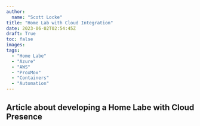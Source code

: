 ```yaml
---
author:
  name: "Scott Locke"
title: "Home Lab with Cloud Integration"
date: 2023-06-02T02:54:45Z
draft: True
toc: false
images:
tags:
  - "Home Labe"
  - "Azure"
  - "AWS"
  - "ProxMox"
  - "Containers"
  - "Automation"
---
```


## Article about developing a Home Labe with Cloud Presence
